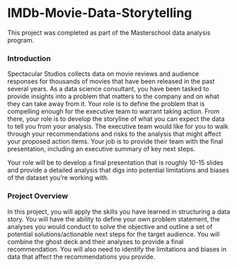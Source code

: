 # IMDb-Movie-Data-Storytelling
This project was completed as part of the Masterschool data analysis program.
### Introduction
Spectacular Studios collects data on movie reviews and audience responses for thousands of movies that have been released in the past several years.  As a data science consultant, you have been tasked to provide insights into a problem that matters to the company and on what they can take away from it. Your role is to define the problem that is compelling enough for the executive team to warrant taking action. From there, your role is to develop the storyline of what you can expect the data to tell you from your analysis. The executive team would like for you to walk through your recommendations and risks to the analysis that might affect your proposed action items. Your job is to provide their team with the final presentation, including an executive summary of key next steps.

Your role will be to develop a final presentation that is roughly 10-15 slides and provide a detailed analysis that digs into potential limitations and biases of the dataset you’re working with.
### Project Overview
In this project, you will apply the skills you have learned in structuring a data story. You will have the ability to define your own problem statement, the analyses you would conduct to solve the objective and outline a set of potential solutions/actionable next steps for the target audience. You will combine the ghost deck and their analyses to provide a final recommendation. You will also need to identify the limitations and biases in data that affect the recommendations you provide.
